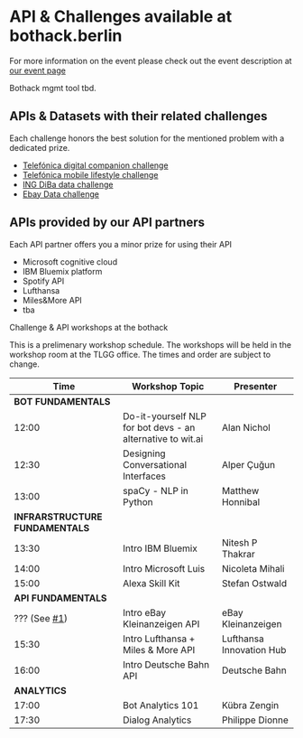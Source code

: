 # API & Challenges available at bothack.berlin
For more information on the event please check out the event description at [our event page](http://bothack.berlin)

Bothack mgmt tool tbd.

## APIs & Datasets with their related challenges
Each challenge honors the best solution for the mentioned problem with a dedicated prize.

- [Telefónica digital companion challenge][challenge-telefonica-1]
- [Telefónica mobile lifestyle challenge][challenge-telefonica-2]
- [ING DiBa data challenge][challenge-ing-diba]
- [Ebay Data challenge][challenge-ebay]

[challenge-telefonica-1]: ./telefonica/README.md#challenge-1
[challenge-telefonica-2]: ./telefonica/README.md#challenge-2
[challenge-ing-diba]: ./ing-diba/README.md#challenge
[challenge-ebay]: ./ebay-kleinanzeigen/README.md#challenge

## APIs provided by our API partners

Each API partner offers you a minor prize for using their API

- Microsoft cognitive cloud
- IBM Bluemix platform
- Spotify API
- Lufthansa
- Miles&More API
- tba

Challenge & API workshops at the bothack

This is a prelimenary workshop schedule. The workshops will be held in the workshop room at the TLGG office. The times and order are subject to change.

| Time     | Workshop Topic    | Presenter |
| -------- | ----------------- | --------- |
| **BOT FUNDAMENTALS**    |
| 12:00    | Do-it-yourself NLP for bot devs - an alternative to wit.ai | Alan Nichol                     |
| 12:30    | Designing Conversational Interfaces                        | Alper Çuğun                     |
| 13:00    | spaCy - NLP in Python                                      | Matthew Honnibal                |
| **INFRARSTRUCTURE FUNDAMENTALS**    |
| 13:30    | Intro IBM Bluemix                                          | Nitesh P Thakrar                |
| 14:00    | Intro Microsoft Luis                                       | Nicoleta Mihali                 |
| 15:00    | Alexa Skill Kit                                            | Stefan Ostwald                  |
| **API FUNDAMENTALS**    |
| ??? (See [#1][issue-1])    | Intro eBay Kleinanzeigen API             | eBay Kleinanzeigen              |
| 15:30    | Intro Lufthansa + Miles & More API                         | Lufthansa Innovation Hub        |
| 16:00    | Intro Deutsche Bahn API                                    | Deutsche Bahn                   |
| **ANALYTICS**    |
| 17:00    | Bot Analytics 101                                          | Kübra Zengin                    |
| 17:30    | Dialog Analytics                                           | Philippe Dionne                 |

[issue-1]: https://github.com/bothackBerlin/bothack-challenges/issues/1
